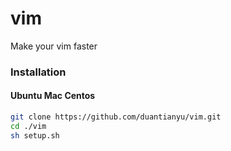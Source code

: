 # vim
Make your vim faster

### Installation

#### Ubuntu Mac Centos

```bash
git clone https://github.com/duantianyu/vim.git
cd ./vim
sh setup.sh
```
